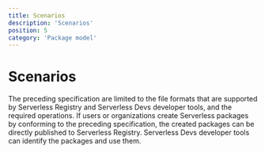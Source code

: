 ```yaml
---
title: Scenarios
description: 'Scenarios'
position: 5
category: 'Package model'
---
```


# Scenarios

The preceding specification are limited to the file formats that are supported by Serverless Registry and Serverless Devs developer tools, and the required operations. If users or organizations create Serverless packages by conforming to the preceding specification, the created packages can be directly published to Serverless Registry. Serverless Devs developer tools can identify the packages and use them. 